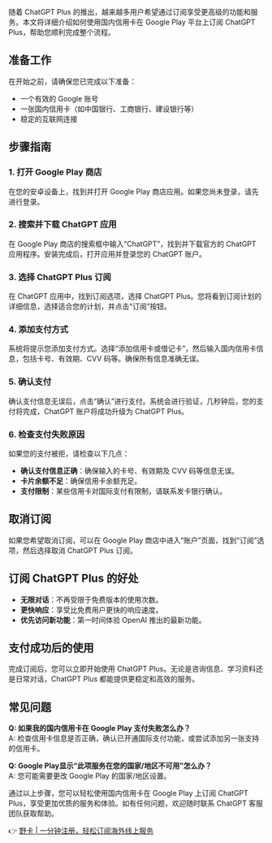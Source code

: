 随着 ChatGPT Plus 的推出，越来越多用户希望通过订阅享受更高级的功能和服务。本文将详细介绍如何使用国内信用卡在 Google Play 平台上订阅 ChatGPT Plus，帮助您顺利完成整个流程。

## 准备工作

在开始之前，请确保您已完成以下准备：

- 一个有效的 Google 账号
- 一张国内信用卡（如中国银行、工商银行、建设银行等）
- 稳定的互联网连接

## 步骤指南

### 1. 打开 Google Play 商店

在您的安卓设备上，找到并打开 Google Play 商店应用。如果您尚未登录，请先进行登录。

### 2. 搜索并下载 ChatGPT 应用

在 Google Play 商店的搜索框中输入“ChatGPT”，找到并下载官方的 ChatGPT 应用程序。安装完成后，打开应用并登录您的 ChatGPT 账户。

### 3. 选择 ChatGPT Plus 订阅

在 ChatGPT 应用中，找到订阅选项，选择 ChatGPT Plus。您将看到订阅计划的详细信息，选择适合您的计划，并点击“订阅”按钮。

### 4. 添加支付方式

系统将提示您添加支付方式。选择“添加信用卡或借记卡”，然后输入国内信用卡信息，包括卡号、有效期、CVV 码等。确保所有信息准确无误。

### 5. 确认支付

确认支付信息无误后，点击“确认”进行支付。系统会进行验证，几秒钟后，您的支付将完成，ChatGPT 账户将成功升级为 ChatGPT Plus。

### 6. 检查支付失败原因

如果您的支付被拒，请检查以下几点：

- **确认支付信息正确**：确保输入的卡号、有效期及 CVV 码等信息无误。
- **卡片余额不足**：确保信用卡余额充足。
- **支付限制**：某些信用卡对国际支付有限制，请联系发卡银行确认。

## 取消订阅

如果您希望取消订阅，可以在 Google Play 商店中进入“账户”页面，找到“订阅”选项，然后选择取消 ChatGPT Plus 订阅。

## 订阅 ChatGPT Plus 的好处

- **无限对话**：不再受限于免费版本的使用次数。
- **更快响应**：享受比免费用户更快的响应速度。
- **优先访问新功能**：第一时间体验 OpenAI 推出的最新功能。

## 支付成功后的使用

完成订阅后，您可以立即开始使用 ChatGPT Plus。无论是咨询信息、学习资料还是日常对话，ChatGPT Plus 都能提供更稳定和高效的服务。

## 常见问题

**Q: 如果我的国内信用卡在 Google Play 支付失败怎么办？**  
A: 检查信用卡信息是否正确，确认已开通国际支付功能，或尝试添加另一张支持的信用卡。

**Q: Google Play显示“此项服务在您的国家/地区不可用”怎么办？**  
A: 您可能需要更改 Google Play 的国家/地区设置。

通过以上步骤，您可以轻松使用国内信用卡在 Google Play 上订阅 ChatGPT Plus，享受更加优质的服务和体验。如有任何问题，欢迎随时联系 ChatGPT 客服团队获取帮助。

👉 [野卡 | 一分钟注册，轻松订阅海外线上服务](https://bit.ly/bewildcard)